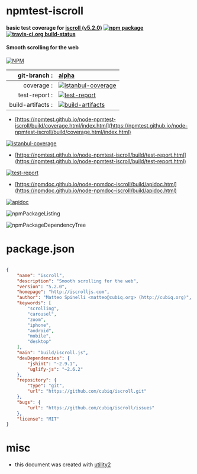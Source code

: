 # npmtest-iscroll

#### basic test coverage for  [iscroll (v5.2.0)](http://iscrolljs.com)  [![npm package](https://img.shields.io/npm/v/npmtest-iscroll.svg?style=flat-square)](https://www.npmjs.org/package/npmtest-iscroll) [![travis-ci.org build-status](https://api.travis-ci.org/npmtest/node-npmtest-iscroll.svg)](https://travis-ci.org/npmtest/node-npmtest-iscroll)

#### Smooth scrolling for the web

[![NPM](https://nodei.co/npm/iscroll.png?downloads=true&downloadRank=true&stars=true)](https://www.npmjs.com/package/iscroll)

| git-branch : | [alpha](https://github.com/npmtest/node-npmtest-iscroll/tree/alpha)|
|--:|:--|
| coverage : | [![istanbul-coverage](https://npmtest.github.io/node-npmtest-iscroll/build/coverage.badge.svg)](https://npmtest.github.io/node-npmtest-iscroll/build/coverage.html/index.html)|
| test-report : | [![test-report](https://npmtest.github.io/node-npmtest-iscroll/build/test-report.badge.svg)](https://npmtest.github.io/node-npmtest-iscroll/build/test-report.html)|
| build-artifacts : | [![build-artifacts](https://npmtest.github.io/node-npmtest-iscroll/glyphicons_144_folder_open.png)](https://github.com/npmtest/node-npmtest-iscroll/tree/gh-pages/build)|

- [https://npmtest.github.io/node-npmtest-iscroll/build/coverage.html/index.html](https://npmtest.github.io/node-npmtest-iscroll/build/coverage.html/index.html)

[![istanbul-coverage](https://npmtest.github.io/node-npmtest-iscroll/build/screenCapture.buildCi.browser.%252Ftmp%252Fbuild%252Fcoverage.lib.html.png)](https://npmtest.github.io/node-npmtest-iscroll/build/coverage.html/index.html)

- [https://npmtest.github.io/node-npmtest-iscroll/build/test-report.html](https://npmtest.github.io/node-npmtest-iscroll/build/test-report.html)

[![test-report](https://npmtest.github.io/node-npmtest-iscroll/build/screenCapture.buildCi.browser.%252Ftmp%252Fbuild%252Ftest-report.html.png)](https://npmtest.github.io/node-npmtest-iscroll/build/test-report.html)

- [https://npmdoc.github.io/node-npmdoc-iscroll/build/apidoc.html](https://npmdoc.github.io/node-npmdoc-iscroll/build/apidoc.html)

[![apidoc](https://npmdoc.github.io/node-npmdoc-iscroll/build/screenCapture.buildCi.browser.%252Ftmp%252Fbuild%252Fapidoc.html.png)](https://npmdoc.github.io/node-npmdoc-iscroll/build/apidoc.html)

![npmPackageListing](https://npmtest.github.io/node-npmtest-iscroll/build/screenCapture.npmPackageListing.svg)

![npmPackageDependencyTree](https://npmtest.github.io/node-npmtest-iscroll/build/screenCapture.npmPackageDependencyTree.svg)



# package.json

```json

{
    "name": "iscroll",
    "description": "Smooth scrolling for the web",
    "version": "5.2.0",
    "homepage": "http://iscrolljs.com",
    "author": "Matteo Spinelli <matteo@cubiq.org> (http://cubiq.org)",
    "keywords": [
        "scrolling",
        "carousel",
        "zoom",
        "iphone",
        "android",
        "mobile",
        "desktop"
    ],
    "main": "build/iscroll.js",
    "devDependencies": {
        "jshint": "~2.9.1",
        "uglify-js": "~2.6.2"
    },
    "repository": {
        "type": "git",
        "url": "https://github.com/cubiq/iscroll.git"
    },
    "bugs": {
        "url": "https://github.com/cubiq/iscroll/issues"
    },
    "license": "MIT"
}
```



# misc
- this document was created with [utility2](https://github.com/kaizhu256/node-utility2)
